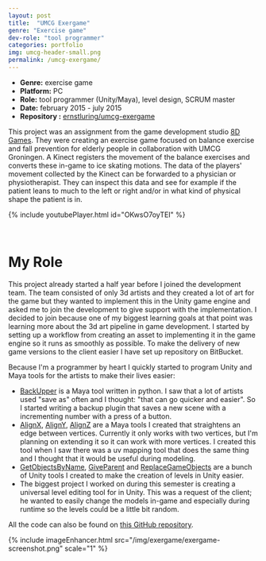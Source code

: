 ```yaml
---
layout: post
title:  "UMCG Exergame"
genre: "Exercise game"
dev-role: "tool programmer"
categories: portfolio
img: umcg-header-small.png
permalink: /umcg-exergame/
---
```

* __Genre:__ exercise game
* __Platform:__ PC
* __Role:__ tool programmer (Unity/Maya), level design, SCRUM master
* __Date:__ february 2015 - july 2015
* __Repository  :__ [ernstluring/umcg-exergame][github]

This project was an assignment from the game development studio [8D Games][8dgames]. They were creating an exercise game focused on balance exercise and fall prevention for elderly people in collaboration with UMCG Groningen. A Kinect registers the movement of the balance exercises and converts these in-game to ice skating motions. The data of the players' movement collected by the Kinect can be forwarded to a physician or physiotherapist. They can inspect this data and see for example if the patient leans to much to the left or right and/or in what kind of physical shape the patient is in.


{% include youtubePlayer.html id="OKwsO7oyTEI" %}

<br />

# My Role

This project already started a half year before I joined the development team.
The team consisted of only 3d artists and they created a lot of art for the game but they wanted to implement this in the Unity game engine and asked me to join the development to give support with the implementation. I decided to join because one of my biggest learning goals at that point was learning more about the 3d art pipeline in game development. I started by setting up a workflow from creating an asset to implementing it in the game engine so it runs as smoothly as possible.
To make the delivery of new game versions to the client easier I have set up repository on BitBucket.

Because I'm a programmer by heart I quickly started to program Unity and Maya tools for the artists to make their lives easier:


* [BackUpper][backupper] is a Maya tool written in python. I saw that a lot of artists used "save as" often and I thought: "that can go quicker and easier". So I started writing a backup plugin that saves a new scene with a incrementing number with a press of a button.
* [AlignX][alignx], [AlignY][aligny], [AlignZ][alignz] are a Maya tools I created that straightens an edge between vertices. Currently it only works with two vertices, but I'm planning on extending it so it can work with more vertices. I created this tool when I saw there was a uv mapping tool that does the same thing and I thought that it would be useful during modeling.
* [GetObjectsByName][getobjectsbyname], [GiveParent][giveparent] and [ReplaceGameObjects][replacegameobjects] are a bunch of Unity tools I created to make the creation of levels in Unity easier.
* The biggest project I worked on during this semester is creating a universal level editing tool for in Unity. This was a request of the client; he wanted to easily change the models in-game and especially during runtime so the levels could be a little bit random.


All the code can also be found on [this GitHub repository][github].

{% include imageEnhancer.html src="/img/exergame/exergame-screenshot.png" scale="1" %}

[getobjectsbyname]: https://github.com/ernstluring/umcg-exergame/blob/master/Unity/Editor/GetObjectsByNameEditor.cs
[giveparent]: https://github.com/ernstluring/umcg-exergame/blob/master/Unity/Editor/GiveParent.cs
[replacegameobjects]: https://github.com/ernstluring/umcg-exergame/blob/master/Unity/Editor/ReplaceGameObjects.cs
[alignx]: https://github.com/ernstluring/umcg-exergame/blob/master/Maya/AlignXYZ/AlignX1.0.py
[aligny]: https://github.com/ernstluring/umcg-exergame/blob/master/Maya/AlignXYZ/AlignY1.0.py
[alignz]: https://github.com/ernstluring/umcg-exergame/blob/master/Maya/AlignXYZ/AlignZ1.0.py
[backupper]: https://github.com/ernstluring/umcg-exergame/blob/master/Maya/BackUpper/BackUpper1.3.py
[github]: https://github.com/ernstluring/umcg-exergame
[8dgames]: http://www.8d-games.nl/
